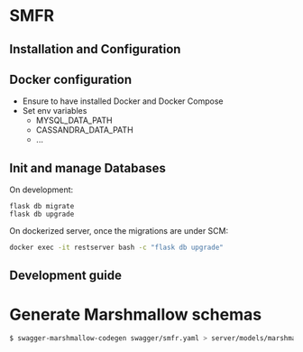 # SMFR

## Installation and Configuration

## Docker configuration

- Ensure to have installed Docker and Docker Compose
- Set env variables
  -  MYSQL_DATA_PATH
  -  CASSANDRA_DATA_PATH
  -  ...

## Init and manage Databases

On development:

```
flask db migrate
flask db upgrade
```

On dockerized server, once the migrations are under SCM:

```bash
docker exec -it restserver bash -c "flask db upgrade"
```

## Development guide

# Generate Marshmallow schemas

```bash
$ swagger-marshmallow-codegen swagger/smfr.yaml > server/models/marshmallow.py
```